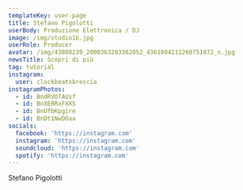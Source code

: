 ```yaml
---
templateKey: user-page
title: Stefano Pigolotti
userBody: Produzione Elettronica / DJ
image: /img/studio1b.jpg
userRole: Producer
avatar: /img/43880239_2000363283362852_4361804211260751872_n.jpg
newsTitle: Scopri di più
tag: tutorial
instagram:
  user: clockbeatsbrescia
instagramPhotos:
  - id: BndRVOTAUsf
  - id: BnXERRxFXXS
  - id: BnUfbKpgire
  - id: BnDt1NwDOaa
socials:
  facebook: 'https://instagram.com'
  instagram: 'https://instagram.com'
  soundcloud: 'https://instagram.com'
  spotify: 'https://instagram.com'
---
```

Stefano Pigolotti
